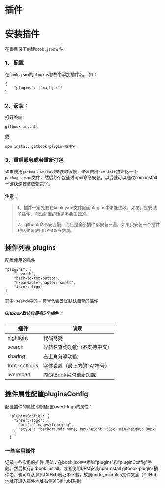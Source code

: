 # 插件

# 安装插件

在根目录下创建`book.json`文件

### 1、 配置

在`book.json`的`plugins`参数中添加插件名。 如：

```
{
    "plugins": ["mathjax"]
}
```

### 2、安装：

打开终端

```
gitbook install
```

或

```
npm install gitbook-plugin-插件名
```

### 3、重启服务或者重新打包

如果使用`gitbook install`安装的很慢，建议使用`npm init`初始化一个`package.json`文件，然后每个包通过npm命令安装，以后就可以通过npm install一键快速安装依赖包了。

#### 注意：

> 1、插件一定先要在book.json文件里面plugins中才能生效，如果只是安装了插件，而没配置的话是不会生效的。
>
> 2、gitbook命令安装慢，而且是全部插件都安装一遍，如果只安装一个插件的话建议使用NPM命令安装。

## 插件列表 plugins

配置使用的插件

```
"plugins": [
    "-search",
    "back-to-top-button",
    "expandable-chapters-small",
    "insert-logo"
]
```

其中`-search`中的 `-` 符号代表去除默认自带的插件

##### Gitbook默认自带有5个插件：

| 插件          | 说明                         |
| ------------- | ---------------------------- |
| highlight     | 代码高亮                     |
| search        | 导航栏查询功能（不支持中文） |
| sharing       | 右上角分享功能               |
| font-settings | 字体设置（最上方的"A"符号）  |
| livereload    | 为GitBook实时重新加载        |

## 插件属性配置pluginsConfig

配置插件的属性 例如配置insert-logo的属性：

```
  "pluginsConfig": {
    "insert-logo": {
      "url": "images/logo.png",
      "style": "background: none; max-height: 30px; min-height: 30px"
    }
  }
```

### 一些实用插件

记录一些实用的插件 用法：在book.json中添加"plugins"和"pluginConfig"字段。然后执行gitbook install，或者使用NPM安装npm install gitbook-plugin-插件名，也可以从源码GitHub地址中下载，放到node_modules文件夹里（GitHub地址在进入插件地址右侧的GitHub链接）